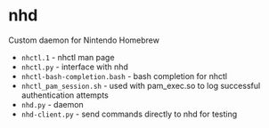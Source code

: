 # nhd
Custom daemon for Nintendo Homebrew

* `nhctl.1` - nhctl man page
* `nhctl.py` - interface with nhd
* `nhctl-bash-completion.bash` - bash completion for nhctl
* `nhctl_pam_session.sh` - used with pam\_exec.so to log successful authentication attempts
* `nhd.py` - daemon
* `nhd-client.py` - send commands directly to nhd for testing
